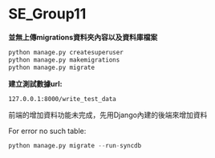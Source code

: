 # SE_Group11

**並無上傳migrations資料夾內容以及資料庫檔案**
```python
python manage.py createsuperuser
python manage.py makemigrations
python manage.py migrate
```

**建立測試數據url:**
```
127.0.0.1:8000/write_test_data
```

前端的增加資料功能未完成，先用Django內建的後端來增加資料

For error
    no such table:
```python
python manage.py migrate --run-syncdb
```